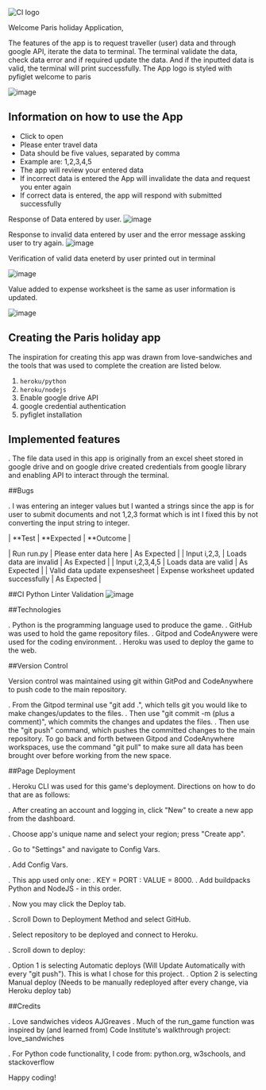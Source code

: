 ![CI logo](https://codeinstitute.s3.amazonaws.com/fullstack/ci_logo_small.png)

Welcome Paris holiday Application,



The features of the app is to request traveller (user) data and through google API, iterate the data to terminal. The terminal validate the data, check data error and if required update the data. And if the inputted data is valid, the terminal will print successfully. The App logo is styled with pyfiglet welcome to paris

![image](https://user-images.githubusercontent.com/122373462/235650299-b2fdab04-083a-467c-9d3e-43655e3b7179.png)

## Information on how to use the App

* Click to open  
* Please enter travel data
* Data should be five values, separated by comma
* Example are: 1,2,3,4,5
* The app will review your entered data
* If incorrect data is entered the App will invalidate the data and request you enter again
* If correct data is entered, the app will respond with submitted successfully

Response of Data entered by user.
![image](https://user-images.githubusercontent.com/122373462/235654563-b28d13d0-35fe-4ea1-b159-49dd867b5882.png)


Response to invalid data entered by user and the error message assking user to try again.
![image](https://user-images.githubusercontent.com/122373462/235655135-ad818423-e3a3-4e38-aa7c-af3969a0858b.png)

Verification of valid data eneterd by user printed out in terminal

![image](https://user-images.githubusercontent.com/122373462/235655402-25519713-fc52-496a-a582-37d786f6caa6.png)

Value added to expense worksheet is the same as user information is updated.

![image](https://user-images.githubusercontent.com/122373462/235657482-3033a4f6-8c9a-431b-b230-5f6cde0649b7.png)


## Creating the Paris holiday app
The inspiration for creating this app was drawn from love-sandwiches and the tools that was used to complete the creation are listed below.

1. `heroku/python`
2. `heroku/nodejs`
3. Enable google drive API
4. google credential authentication
5. pyfiglet installation

## Implemented features
. The file data used in this app is originally from an excel sheet stored in google drive and on google drive created credentials from google library and enabling API to interact through the terminal.

##Bugs

. I was entering an integer values but I wanted a strings since the app is for user to submit documents and not 1,2,3 format which is int
I fixed this by not converting the input string to integer.


| **Test                         | **Expected                                     | **Outcome   |

| Run run.py                     | Please enter data here                         | As Expected |
| Input i,2,3,                   | Loads data are invalid                         | As Expected |
| Input i,2,3,4,5                |      Loads data are valid                      | As Expected |
| Valid data update expensesheet |     Expense worksheet updated successfully     | As Expected |


##CI Python Linter Validation
![image](https://user-images.githubusercontent.com/122373462/235699591-3e2f6cf7-8834-4399-a348-39c579ca690b.png)


##Technologies

. Python is the programming language used to produce the game.
. GitHub was used to hold the game repository files.
. Gitpod and CodeAnywere were used for the coding environment.
. Heroku was used to deploy the game to the web.


##Version Control

Version control was maintained using git within GitPod and CodeAnywhere to push code to the main repository.

. From the Gitpod terminal use "git add .", which tells git you would like to make changes/updates to the files.
. Then use "git commit -m (plus a comment)", which commits the changes and updates the files.
. Then use the "git push" command, which pushes the committed changes to the main repository. To go back and forth between Gitpod and CodeAnywhere workspaces, use the command "git pull" to make sure all data has been brought over before working from the new space.


##Page Deployment

. Heroku CLI was used for this game's deployment. Directions on how to do that are as follows:

. After creating an account and logging in, click "New" to create a new app from the dashboard.

. Choose app's unique name and select your region; press "Create app".

. Go to "Settings" and navigate to Config Vars.

. Add Config Vars.

. This app used only one:
. KEY = PORT : VALUE = 8000.
. Add buildpacks Python and NodeJS - in this order.

. Now you may click the Deploy tab.

. Scroll Down to Deployment Method and select GitHub.

. Select repository to be deployed and connect to Heroku.

. Scroll down to deploy:

. Option 1 is selecting Automatic deploys (Will Update Automatically with every "git push"). This is what I chose for this project.
. Option 2 is selecting Manual deploy (Needs to be manually redeployed after every change, via Heroku deploy tab)

##Credits

. Love sandwiches videos AJGreaves 
. Much of the run_game function was inspired by (and learned from) Code Institute's walkthrough project: love_sandwiches

. For Python code functionality, I code from: python.org, w3schools, and stackoverflow
















Happy coding!
